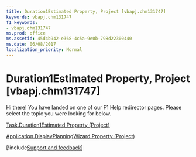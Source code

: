 ```yaml
---
title: Duration1Estimated Property, Project [vbapj.chm131747]
keywords: vbapj.chm131747
f1_keywords:
- vbapj.chm131747
ms.prod: office
ms.assetid: 45d4b942-e368-4c5a-9e0b-798d22300440
ms.date: 06/08/2017
localization_priority: Normal
---
```



# Duration1Estimated Property, Project [vbapj.chm131747]

Hi there! You have landed on one of our F1 Help redirector pages. Please select the topic you were looking for below.

[Task.Duration1Estimated Property (Project)](https://msdn.microsoft.com/library/0cc3bf08-1723-3154-1831-a74e0e6b9273%28Office.15%29.aspx)

[Application.DisplayPlanningWizard Property (Project)](https://msdn.microsoft.com/library/eac1ac6f-8d2d-6c4a-fe7c-fadab773a624%28Office.15%29.aspx)

[!include[Support and feedback](~/includes/feedback-boilerplate.md)]